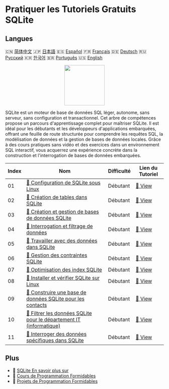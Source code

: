 # Pratiquer les Tutoriels Gratuits SQLite

## Langues

🇨🇳 [简体中文](README_zh.md) 🇯🇵 [日本語](README_ja.md) 🇪🇸 [Español](README_es.md) 🇫🇷 [Français](README_fr.md) 🇩🇪 [Deutsch](README_de.md) 🇷🇺 [Русский](README_ru.md) 🇰🇷 [한국어](README_ko.md) 🇧🇷 [Português](README_pt.md) 🇺🇸 [English](README.md) 

<div align="center">
<img width="128px" src="https://file.labex.io/path/yNOqpRQSmPL4.png">
</div>

SQLite est un moteur de base de données SQL léger, autonome, sans serveur, sans configuration et transactionnel. Cet arbre de compétences propose un parcours d'apprentissage complet pour maîtriser SQLite. Il est idéal pour les débutants et les développeurs d'applications embarquées, offrant une feuille de route structurée pour comprendre les requêtes SQL, la modélisation de données et la gestion de bases de données locales. Grâce à des cours pratiques sans vidéo et des exercices dans un environnement SQL interactif, vous acquerrez une expérience concrète dans la construction et l'interrogation de bases de données embarquées.

|   Index | Nom                                                                                                                                                     | Difficulté   | Lien du Tutoriel                                                                              |
|---------|---------------------------------------------------------------------------------------------------------------------------------------------------------|--------------|-----------------------------------------------------------------------------------------------|
|      01 | [📖 Configuration de SQLite sous Linux](https://labex.io/fr/tutorials/sqlite-setting-up-sqlite-in-linux-552335)                                         | Débutant     | [🔗 View](https://labex.io/fr/tutorials/sqlite-setting-up-sqlite-in-linux-552335)             |
|      02 | [📖 Création de tables dans SQLite](https://labex.io/fr/tutorials/sqlite-building-tables-in-sqlite-552336)                                              | Débutant     | [🔗 View](https://labex.io/fr/tutorials/sqlite-building-tables-in-sqlite-552336)              |
|      03 | [📖 Création et gestion de bases de données SQLite](https://labex.io/fr/tutorials/sqlite-creating-and-managing-sqlite-databases-552337)                 | Débutant     | [🔗 View](https://labex.io/fr/tutorials/sqlite-creating-and-managing-sqlite-databases-552337) |
|      04 | [📖 Interrogation et filtrage de données](https://labex.io/fr/tutorials/sqlite-querying-and-filtering-data-552338)                                      | Débutant     | [🔗 View](https://labex.io/fr/tutorials/sqlite-querying-and-filtering-data-552338)            |
|      05 | [📖 Travailler avec des données dans SQLite](https://labex.io/fr/tutorials/sqlite-working-with-data-in-sqlite-552340)                                   | Débutant     | [🔗 View](https://labex.io/fr/tutorials/sqlite-working-with-data-in-sqlite-552340)            |
|      06 | [📖 Gestion des contraintes SQLite](https://labex.io/fr/tutorials/sqlite-sqlite-constraint-management-552545)                                           | Débutant     | [🔗 View](https://labex.io/fr/tutorials/sqlite-sqlite-constraint-management-552545)           |
|      07 | [📖 Optimisation des index SQLite](https://labex.io/fr/tutorials/sqlite-sqlite-index-optimization-552552)                                               | Débutant     | [🔗 View](https://labex.io/fr/tutorials/sqlite-sqlite-index-optimization-552552)              |
|      08 | [📖 Installer et vérifier SQLite sur Linux](https://labex.io/fr/tutorials/sqlite-install-and-verify-sqlite-on-linux-552579)                             | Débutant     | [🔗 View](https://labex.io/fr/tutorials/sqlite-install-and-verify-sqlite-on-linux-552579)     |
|      09 | [📖 Construire une base de données SQLite pour les contacts](https://labex.io/fr/tutorials/sqlite-build-sqlite-database-for-contacts-552582)            | Débutant     | [🔗 View](https://labex.io/fr/tutorials/sqlite-build-sqlite-database-for-contacts-552582)     |
|      10 | [📖 Filtrer les données SQLite pour le département IT (informatique)](https://labex.io/fr/tutorials/sqlite-filter-sqlite-data-for-it-department-552585) | Débutant     | [🔗 View](https://labex.io/fr/tutorials/sqlite-filter-sqlite-data-for-it-department-552585)   |
|      11 | [📖 Interroger des données spécifiques dans SQLite](https://labex.io/fr/tutorials/sqlite-query-specific-data-in-sqlite-552586)                          | Débutant     | [🔗 View](https://labex.io/fr/tutorials/sqlite-query-specific-data-in-sqlite-552586)          |

## Plus

- 🔗 [SQLite En savoir plus sur](https://labex.io/fr/skilltrees/sqlite)
- 🔗 [Cours de Programmation Formidables](https://github.com/labex-labs/awesome-programming-courses)
- 🔗 [Projets de Programmation Formidables](https://github.com/labex-labs/awesome-programming-projects)


